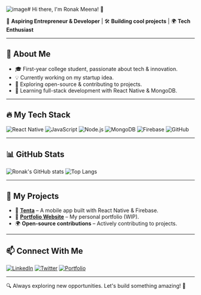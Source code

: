 ![image](https://github.com/user-attachments/assets/f8466454-c303-4fb7-92ba-310517cd70a1)# Hi there, I'm Ronak Meena! 👋

🚀 **Aspiring Entrepreneur & Developer** | 🛠 **Building cool projects** | 🌍 **Tech Enthusiast**

---

## 🚀 About Me
- 🎓 First-year college student, passionate about tech & innovation.
- 💡 Currently working on my startup idea.
- 🔭 Exploring open-source & contributing to projects.
- 🌱 Learning full-stack development with React Native & MongoDB.

---

## 🔥 My Tech Stack
![React Native](https://img.shields.io/badge/React_Native-20232A?style=for-the-badge&logo=react&logoColor=61DAFB)
![JavaScript](https://img.shields.io/badge/JavaScript-F7DF1E?style=for-the-badge&logo=javascript&logoColor=black)
![Node.js](https://img.shields.io/badge/Node.js-43853D?style=for-the-badge&logo=node.js&logoColor=white)
![MongoDB](https://img.shields.io/badge/MongoDB-4EA94B?style=for-the-badge&logo=mongodb&logoColor=white)
![Firebase](https://img.shields.io/badge/Firebase-ffca28?style=for-the-badge&logo=firebase&logoColor=black)
![GitHub](https://img.shields.io/badge/GitHub-181717?style=for-the-badge&logo=github&logoColor=white)

---

## 📊 GitHub Stats
![Ronak's GitHub stats](https://github-readme-stats.vercel.app/api?username=ronakmeena&show_icons=true&theme=radical)
![Top Langs](https://github-readme-stats.vercel.app/api/top-langs/?username=ronakmeena&layout=compact&theme=radical)

---

## 📌 My Projects
- 🌟 **[Tenta](https://github.com/ronakmeena/tenta)** – A mobile app built with React Native & Firebase.
- 🚀 **[Portfolio Website](https://ronakmeena.dev)** – My personal portfolio (WIP).
- 🌍 **Open-source contributions** – Actively contributing to projects.

---

## 📫 Connect With Me
[![LinkedIn](https://img.shields.io/badge/LinkedIn-0A66C2?style=for-the-badge&logo=linkedin&logoColor=white)](https://linkedin.com/in/ronakmeena)
[![Twitter](https://img.shields.io/badge/Twitter-1DA1F2?style=for-the-badge&logo=twitter&logoColor=white)](https://twitter.com/ronakmeena)
[![Portfolio](https://img.shields.io/badge/Portfolio-ff69b4?style=for-the-badge&logo=google-chrome&logoColor=white)](https://ronakmeena.dev)

---

🔍 Always exploring new opportunities. Let's build something amazing! 🚀
